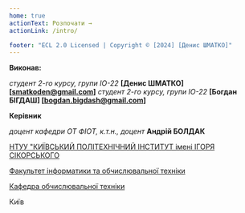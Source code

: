 ```yaml
---
home: true
actionText: Розпочати →
actionLink: /intro/

footer: "ECL 2.0 Licensed | Copyright © [2024] [Денис ШМАТКО]"
---
```



**Виконав:** 

*студент 2-го курсу, групи ІО-22*<span padding-right:5em></span> **[Денис ШМАТКО] [smatkoden@gmail.com]**
*студент 2-го курсу, групи ІО-22*<span padding-right:5em></span> **[Богдан БІГДАШ] [bogdan.bigdash@gmail.com]**

**Керівник**

*доцент кафедри ОТ ФІОТ, к.т.н., доцент*<span padding-right:5em></span> **Андрій БОЛДАК** 

[НТУУ "КИЇВСЬКИЙ ПОЛІТЕХНІЧНИЙ ІНСТИТУТ імені ІГОРЯ СІКОРСЬКОГО](https://kpi.ua/)

[Факультет інформатики та обчислювальної техніки](https://fiot.kpi.ua/)

[Кафедра обчислювальної техніки](https://comsys.kpi.ua/)

Київ
